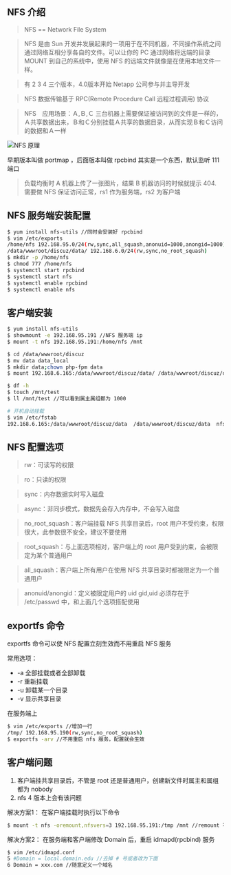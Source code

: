 ## NFS 介绍
> NFS == Network File System

> NFS 是由 Sun 开发并发展起来的一项用于在不同机器，不同操作系统之间通过网络互相分享各自的文件。可以让你的 PC 通过网络将远端的目录 MOUNT 到自己的系统中，使用 NFS 的远端文件就像是在使用本地文件一样。

> 有 2 3 4 三个版本，4.0版本开始 Netapp 公司参与并主导开发

> NFS 数据传输基于 RPC(Remote Procedure Call 远程过程调用) 协议

> NFS　应用场景：Ａ,Ｂ,Ｃ 三台机器上需要保证被访问到的文件是一样的，Ａ共享数据出来，Ｂ和Ｃ分别挂载Ａ共享的数据目录，从而实现Ｂ和Ｃ访问的数据和Ａ一样

![NFS 原理](https://images.gitee.com/uploads/images/2018/1118/180948_370cb8f0_922657.png "屏幕截图.png")

早期版本叫做 portmap ，后面版本叫做 rpcbind 其实是一个东西，默认监听 111 端口

> 负载均衡时 A 机器上传了一张图片，结果 B 机器访问的时候就提示 404. 需要做 NFS 保证访问正常，rs1 作为服务端，rs2 为客户端

## NFS 服务端安装配置
```bash
$ yum install nfs-utils //同时会安装好 rpcbind
$ vim /etc/exports
/home/nfs 192.168.95.0/24(rw,sync,all_squash,anonuid=1000,anongid=1000)
/data/wwwroot/discuz/data/ 192.168.6.0/24(rw,sync,no_root_squash)
$ mkdir -p /home/nfs
$ chmod 777 /home/nfs
$ systemctl start rpcbind
$ systemctl start nfs
$ systemctl enable rpcbind
$ systemctl enable nfs
```
## 客户端安装
```bash
$ yum install nfs-utils
$ showmount -e 192.168.95.191 //NFS 服务端 ip
$ mount -t nfs 192.168.95.191:/home/nfs /mnt

$ cd /data/wwwroot/discuz
$ mv data data_local
$ mkdir data;chown php-fpm data
$ mount 192.168.6.165:/data/wwwroot/discuz/data/ /data/wwwroot/discuz/data

$ df -h
$ touch /mnt/test
$ ll /mnt/test //可以看到属主属组都为 1000

# 开机自动挂载
$ vim /etc/fstab
192.168.6.165:/data/wwwroot/discuz/data  /data/wwwroot/discuz/data  nfs  defaults,nfsvers=3 0 0
```

## NFS 配置选项
> rw：可读写的权限

> ro：只读的权限

> sync：内存数据实时写入磁盘

> async：非同步模式，数据先会存入内存中，不会写入磁盘

> no_root_squash：客户端挂载 NFS 共享目录后，root 用户不受约束，权限很大，此参数很不安全，建议不要使用

> root_squash：与上面选项相对，客户端上的 root 用户受到约束，会被限定为某个普通用户

> all_squash：客户端上所有用户在使用 NFS 共享目录时都被限定为一个普通用户

> anonuid/anongid：定义被限定用户的 uid gid,uid 必须存在于 /etc/passwd 中，和上面几个选项搭配使用

## exportfs 命令
exportfs 命令可以使 NFS 配置立刻生效而不用重启 NFS 服务

常用选项：
- -a 全部挂载或者全部卸载
- -r 重新挂载
- -u 卸载某一个目录
- -v 显示共享目录

在服务端上
```bash
$ vim /etc/exports //增加一行
/tmp/ 192.168.95.190(rw,sync,no_root_squash)
$ exportfs -arv //不用重启 nfs 服务，配置就会生效
```

## 客户端问题

1. 客户端挂共享目录后，不管是 root 还是普通用户，创建新文件时属主和属组都为 nobody
2. nfs 4 版本上会有该问题

解决方案1：
在客户端挂载时执行以下命令
```bash
$ mount -t nfs -oremount,nfsvers=3 192.168.95.191:/tmp /mnt //remount 不用卸载，重新挂载，nfsvers 指定版本为3
```

解决方案2：
在服务端和客户端修改 Domain 后，重启 idmapd(rpcbind) 服务
```bash
$ vim /etc/idmapd.conf
5 #Domain = local.domain.edu //去掉 # 号或者改为下面
6 Domain = xxx.com //随意定义一个域名
```